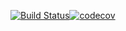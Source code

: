 [![Build Status](https://travis-ci.org/KirVasilchenko/newsfeed.svg?branch=master)](https://travis-ci.org/KirVasilchenko/newsfeed)[![codecov](https://codecov.io/gh/KirVasilchenko/newsfeed/branch/master/graph/badge.svg)](https://codecov.io/gh/KirVasilchenko/newsfeed)